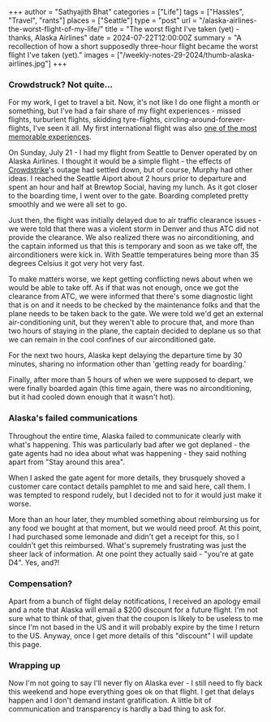 +++
author = "Sathyajith Bhat"
categories = ["Life"]
tags = ["Hassles", "Travel", "rants"]
places = ["Seattle"]
type = "post"
url = "/alaska-airlines-the-worst-flight-of-my-life/"
title = "The worst flight I've taken (yet) - thanks, Alaska Airlines"
date = 2024-07-22T12:00:00Z
summary = "A recollection of how a short supposedly three-hour flight became the worst flight I've taken (yet)."
images = ["/weekly-notes-29-2024/thumb-alaska-airlines.jpg"]
+++

### Crowdstruck? Not quite...

For my work, I get to travel a bit. Now, it's not like I do one flight a month or something, but I've had a fair share of my flight experiences - missed flights, turburlent flights, skidding tyre-flights, circling-around-forever-flights, I've seen it all. My first international flight was also [one of the most memorable experiences](/2008/11/22/experience-of-a-lifetime-the-mumbai-austin-flight/).  

On Sunday, July 21 - I had my flight from Seattle to Denver operated by on Alaska Airlines. I thought it would be a simple flight - the effects of [Crowdstrike](https://www.cnn.com/business/live-news/global-outage-intl-hnk#h_c3622dc75519703ce2734d31a98f6a5e)'s outage had settled down, but of course, Murphy had other ideas. I reached the Seattle Aiport about 2 hours prior to departure and spent an hour and half at Brewtop Social, having my lunch. As it got closer to the boarding time, I went over to the gate. Boarding completed pretty smoothly and we were all set to go. 

Just then, the flight was initially delayed due to air traffic clearance issues - we were told that there was a violent storm in Denver and thus ATC did not provide the clearance. We also realized there was no airconditioning, and the captain informed us that this is temporary and soon as we take off, the airconditioners were kick in. With Seattle temperatures being more than 35 degrees Celsius it got very hot very fast. 

To make matters worse, we kept getting conflicting news about when we would be able to take off. As if that was not enough, once we got the clearance from ATC, we were informed that there's some diagnostic light that is on and it needs to be checked by the maintenance folks and that the plane needs to be taken back to the gate. We were told we'd get an external air-conditioning unit, but they weren't able to procure that, and more than two hours of staying in the plane, the captain decided to deplane us so that we can remain in the cool confines of our airconditioned gate. 

For the next two hours, Alaska kept delaying the departure time by 30 minutes, sharing no information other than 'getting ready for boarding.' 

Finally, after more than 5 hours of when we were supposed to depart, we were finally boarded again (this time again, there was no airconditioning, but it had cooled down enough that it wasn't hot). 

### Alaska's failed communications

Throughout the entire time, Alaska failed to communicate clearly with what's happening. This was particularly bad after we got deplaned - the gate agents had no idea about what was happening - they said nothing apart from "Stay around this area".

When I asked the gate agent for more details, they brusquely shoved a customer care contact details pamphlet to me and said here, call them. I was tempted to respond rudely, but I decided not to for it would just make it worse.

More than an hour later, they mumbled something about reimbursing us for any food we bought at that moment, but we would need proof. At this point, I had purchased some lemonade and didn't get a receipt for this, so I couldn't get this reimbursed. What's supremely frustrating was just the sheer lack of information. At one point they actually said - "you're at gate D4". Yes, and?! 

### Compensation?

Apart from a bunch of flight delay notifications, I received an apology email and a note that Alaska will email a $200 discount for a future flight. I'm not sure what to think of that, given that the coupon is likely to be useless to me since I'm not based in the US and it will probably expire by the time I return to the US. Anyway, once I get more details of this "discount" I will update this page.

### Wrapping up

Now I'm not going to say I'll never fly on Alaska ever - I still need to fly back this weekend and hope everything goes ok on that flight. I get that delays happen and I don't demand instant gratification. A little bit of communication and transparency is hardly a bad thing to ask for. 